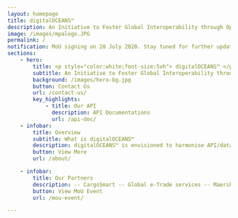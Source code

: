 ```yaml
---
layout: homepage
title: digitalOCEANS™
description: An Initiative to Foster Global Interoperability through Open/Common Data Standards And API Exchanges
image: /images/mpalogo.JPG
permalink: /
notification: MoU signing on 28 July 2020. Stay tuned for further updates on this page.
sections:
    - hero:
        title: <p style="color:white;font-size:5vh"> digitalOCEANS™ </p>
        subtitle: An Initiative to Foster Global Interoperability through Open/Common Data Standards And API Exchanges
        background: /images/hero-bg.jpg
        button: Contact Us
        url: /contact-us/
        key_highlights:
            - title: Our API
              description: API Documentations
              url: /api-doc/
    - infobar:
        title: Overview
        subtitle: What is digitalOCEANS™
        description: digitalOCEANS™ is envisioned to harmonise API/data standards to achieve ship-port data exchange interoperability along the maritime transport chain process and to facilitate efficient processing of port reporting requirements and formalities
        button: View More
        url: /about/

    - infobar:
        title: Our Partners
        description: -- CargoSmart -- Global e-Trade services -- Maersk GTD -- Port of Rotterdam Authority -- PSA International --
        button: View MoU Event
        url: /mou-event/

---
```


